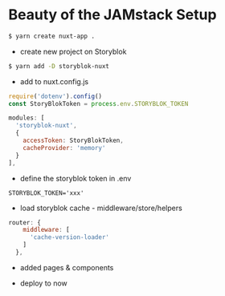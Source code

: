 # Beauty of the JAMstack Setup

```bash
$ yarn create nuxt-app .
```

- create new project on Storyblok

```bash
$ yarn add -D storyblok-nuxt
```

- add to nuxt.config.js

```js
require('dotenv').config()
const StoryBlokToken = process.env.STORYBLOK_TOKEN

modules: [
  'storyblok-nuxt',
  {
    accessToken: StoryBlokToken,
    cacheProvider: 'memory'
  }
],
```

- define the storyblok token in .env

```
STORYBLOK_TOKEN='xxx'
```

- load storyblok cache - middleware/store/helpers

```nuxt.config.js
router: {
    middleware: [
      'cache-version-loader'
    ]
  },
```

- added pages & components

- deploy to now
